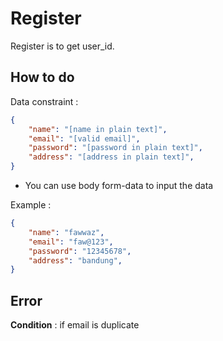 # Register

Register is to get user_id.

## How to do

Data constraint :

```json
{
    "name": "[name in plain text]",
    "email": "[valid email]",
    "password": "[password in plain text]",
    "address": "[address in plain text]",
}
```
* You can use body form-data to input the data

Example :

```json
{
    "name": "fawwaz",
    "email": "faw@123",
    "password": "12345678",
    "address": "bandung",
}
```

## Error 

**Condition** : if email is duplicate


